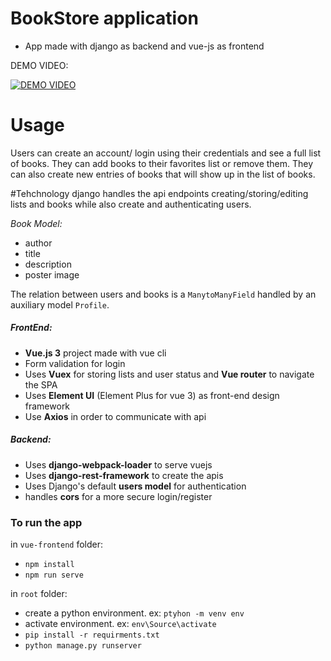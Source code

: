 # BookStore application
 - App made with django as backend and vue-js as frontend

DEMO VIDEO:

[![DEMO VIDEO](https://img.youtube.com/vi/avik12MpSB4/0.jpg)](https://www.youtube.com/watch?v=avik12MpSB4)

# Usage
Users can create an account/ login using their credentials and see a full list of books. They can add books to their favorites list or remove them.
They can also create new entries of books that will show up in the list of books.

#Tehchnology
django handles the api endpoints creating/storing/editing lists and books while also create and authenticating users.

*Book Model:*
- author
- title
- description
- poster image

The relation between users and books is a `ManytoManyField` handled by an auxiliary model `Profile`.

##### FrontEnd:
- **Vue.js 3** project made with vue cli
- Form validation for login
- Uses **Vuex** for storing lists and user status and **Vue router** to navigate the SPA
- Uses **Element UI** (Element Plus for vue 3) as front-end design framework
-  Use **Axios** in order to communicate with api

##### Backend:
- Uses **django-webpack-loader** to serve vuejs
- Uses **django-rest-framework** to create the apis
- Uses Django's default **users model** for authentication
- handles **cors** for a more secure login/register  


### To run the app
in `vue-frontend` folder:
- `npm install`
- `npm run serve`

in `root` folder:
- create a python environment. ex: `ptyhon -m venv env`
- activate environment. ex: `env\Source\activate`
- `pip install -r requirments.txt`
- `python manage.py runserver`


